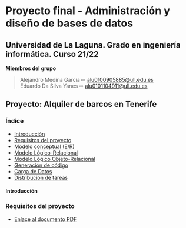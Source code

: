 # Proyecto final - Administración y diseño de bases de datos
## Universidad de La Laguna. Grado en ingeniería informática. Curso 21/22

**Miembros del grupo**
> Alejandro Medina García ⇨ alu0100905885@ull.edu.es  
> Eduardo Da Silva Yanes ⇨ alu0101104911@ull.edu.es

## Proyecto: Alquiler de barcos en Tenerife

### Índice
- [Introducción](#intro)
- [Requisitos del proyecto](#requisitos)
- [Modelo conceptual (E/R)]()
- [Modelo Lógico-Relacional]()
- [Modelo Lógico Objeto-Relacional]()
- [Generación de código]()
- [Carga de Datos]()
- [Distribución de tareas]()

#### Introducción <a name="intro"/>


### Requisitos del proyecto <a name="requisitos"/>
- [Enlace al documento PDF](./Requisitos/Requisitos_AlquilerBarcos.pdf)
